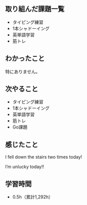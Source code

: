## 取り組んだ課題一覧
- タイピング練習
- 1本シャドーイング
- 英単語学習
- 筋トレ
## わかったこと
特にありません。
## 次やること
- タイピング練習
- 1本シャドーイング
- 英単語学習
- 筋トレ
- Go課題
## 感じたこと
I fell down the stairs two times today!

I’m unlucky today!!

## 学習時間
- 0.5h（累計1,292h）